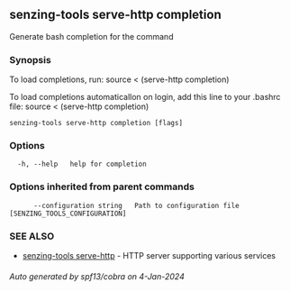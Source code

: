 ## senzing-tools serve-http completion

Generate bash completion for the command

### Synopsis

To load completions, run:
source < (serve-http completion)

To load completions automaticallon on login, add this line to your .bashrc file:
source < (serve-http completion)


```
senzing-tools serve-http completion [flags]
```

### Options

```
  -h, --help   help for completion
```

### Options inherited from parent commands

```
      --configuration string   Path to configuration file [SENZING_TOOLS_CONFIGURATION]
```

### SEE ALSO

* [senzing-tools serve-http](senzing-tools_serve-http.md)	 - HTTP server supporting various services

###### Auto generated by spf13/cobra on 4-Jan-2024
